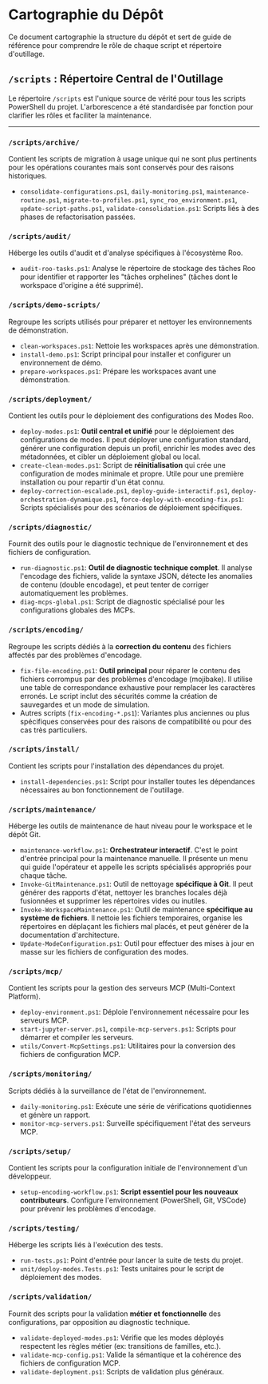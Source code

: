 # Cartographie du Dépôt

Ce document cartographie la structure du dépôt et sert de guide de référence pour comprendre le rôle de chaque script et répertoire d'outillage.

## `/scripts` : Répertoire Central de l'Outillage

Le répertoire `/scripts` est l'unique source de vérité pour tous les scripts PowerShell du projet. L'arborescence a été standardisée par fonction pour clarifier les rôles et faciliter la maintenance.

---

### `/scripts/archive/`
Contient les scripts de migration à usage unique qui ne sont plus pertinents pour les opérations courantes mais sont conservés pour des raisons historiques.

*   `consolidate-configurations.ps1`, `daily-monitoring.ps1`, `maintenance-routine.ps1`, `migrate-to-profiles.ps1`, `sync_roo_environment.ps1`, `update-script-paths.ps1`, `validate-consolidation.ps1`: Scripts liés à des phases de refactorisation passées.

### `/scripts/audit/`
Héberge les outils d'audit et d'analyse spécifiques à l'écosystème Roo.

*   `audit-roo-tasks.ps1`: Analyse le répertoire de stockage des tâches Roo pour identifier et rapporter les "tâches orphelines" (tâches dont le workspace d'origine a été supprimé).

### `/scripts/demo-scripts/`
Regroupe les scripts utilisés pour préparer et nettoyer les environnements de démonstration.

*   `clean-workspaces.ps1`: Nettoie les workspaces après une démonstration.
*   `install-demo.ps1`: Script principal pour installer et configurer un environnement de démo.
*   `prepare-workspaces.ps1`: Prépare les workspaces avant une démonstration.

### `/scripts/deployment/`
Contient les outils pour le déploiement des configurations des Modes Roo.

*   `deploy-modes.ps1`: **Outil central et unifié** pour le déploiement des configurations de modes. Il peut déployer une configuration standard, générer une configuration depuis un profil, enrichir les modes avec des métadonnées, et cibler un déploiement global ou local.
*   `create-clean-modes.ps1`: Script de **réinitialisation** qui crée une configuration de modes minimale et propre. Utile pour une première installation ou pour repartir d'un état connu.
*   `deploy-correction-escalade.ps1`, `deploy-guide-interactif.ps1`, `deploy-orchestration-dynamique.ps1`, `force-deploy-with-encoding-fix.ps1`: Scripts spécialisés pour des scénarios de déploiement spécifiques.

### `/scripts/diagnostic/`
Fournit des outils pour le diagnostic technique de l'environnement et des fichiers de configuration.

*   `run-diagnostic.ps1`: **Outil de diagnostic technique complet**. Il analyse l'encodage des fichiers, valide la syntaxe JSON, détecte les anomalies de contenu (double encodage), et peut tenter de corriger automatiquement les problèmes.
*   `diag-mcps-global.ps1`: Script de diagnostic spécialisé pour les configurations globales des MCPs.

### `/scripts/encoding/`
Regroupe les scripts dédiés à la **correction du contenu** des fichiers affectés par des problèmes d'encodage.

*   `fix-file-encoding.ps1`: **Outil principal** pour réparer le contenu des fichiers corrompus par des problèmes d'encodage (mojibake). Il utilise une table de correspondance exhaustive pour remplacer les caractères erronés. Le script inclut des sécurités comme la création de sauvegardes et un mode de simulation.
*   Autres scripts (`fix-encoding-*.ps1`): Variantes plus anciennes ou plus spécifiques conservées pour des raisons de compatibilité ou pour des cas très particuliers.

### `/scripts/install/`
Contient les scripts pour l'installation des dépendances du projet.

*   `install-dependencies.ps1`: Script pour installer toutes les dépendances nécessaires au bon fonctionnement de l'outillage.

### `/scripts/maintenance/`
Héberge les outils de maintenance de haut niveau pour le workspace et le dépôt Git.

*   `maintenance-workflow.ps1`: **Orchestrateur interactif**. C'est le point d'entrée principal pour la maintenance manuelle. Il présente un menu qui guide l'opérateur et appelle les scripts spécialisés appropriés pour chaque tâche.
*   `Invoke-GitMaintenance.ps1`: Outil de nettoyage **spécifique à Git**. Il peut générer des rapports d'état, nettoyer les branches locales déjà fusionnées et supprimer les répertoires vides ou inutiles.
*   `Invoke-WorkspaceMaintenance.ps1`: Outil de maintenance **spécifique au système de fichiers**. Il nettoie les fichiers temporaires, organise les répertoires en déplaçant les fichiers mal placés, et peut générer de la documentation d'architecture.
*   `Update-ModeConfiguration.ps1`: Outil pour effectuer des mises à jour en masse sur les fichiers de configuration des modes.

### `/scripts/mcp/`
Contient les scripts pour la gestion des serveurs MCP (Multi-Context Platform).

*   `deploy-environment.ps1`: Déploie l'environnement nécessaire pour les serveurs MCP.
*   `start-jupyter-server.ps1`, `compile-mcp-servers.ps1`: Scripts pour démarrer et compiler les serveurs.
*   `utils/Convert-McpSettings.ps1`: Utilitaires pour la conversion des fichiers de configuration MCP.

### `/scripts/monitoring/`
Scripts dédiés à la surveillance de l'état de l'environnement.

*   `daily-monitoring.ps1`: Exécute une série de vérifications quotidiennes et génère un rapport.
*   `monitor-mcp-servers.ps1`: Surveille spécifiquement l'état des serveurs MCP.

### `/scripts/setup/`
Contient les scripts pour la configuration initiale de l'environnement d'un développeur.

*   `setup-encoding-workflow.ps1`: **Script essentiel pour les nouveaux contributeurs**. Configure l'environnement (PowerShell, Git, VSCode) pour prévenir les problèmes d'encodage.

### `/scripts/testing/`
Héberge les scripts liés à l'exécution des tests.

*   `run-tests.ps1`: Point d'entrée pour lancer la suite de tests du projet.
*   `unit/deploy-modes.Tests.ps1`: Tests unitaires pour le script de déploiement des modes.

### `/scripts/validation/`
Fournit des scripts pour la validation **métier et fonctionnelle** des configurations, par opposition au diagnostic technique.

*   `validate-deployed-modes.ps1`: Vérifie que les modes déployés respectent les règles métier (ex: transitions de familles, etc.).
*   `validate-mcp-config.ps1`: Valide la sémantique et la cohérence des fichiers de configuration MCP.
*   `validate-deployment.ps1`: Scripts de validation plus généraux.
